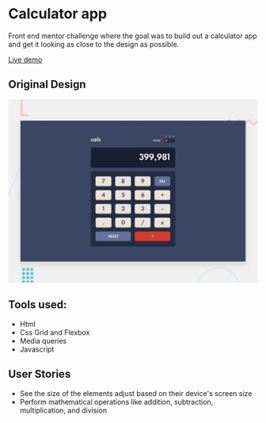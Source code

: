 # Calculator app

Front end mentor challenge where the goal was to build out a calculator app and get it looking as close to the design as possible.

[Live demo](https://cinarb2.github.io/calculator/)

## Original Design

![original design](./design/desktop-preview.jpg)

## Tools used:

* Html
* Css Grid and Flexbox
* Media queries
* Javascript

## User Stories

* See the size of the elements adjust based on their device's screen size
* Perform mathematical operations like addition, subtraction, multiplication, and division

